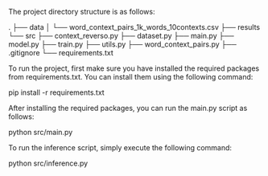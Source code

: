 The project directory structure is as follows:

.
├── data
│   └── word_context_pairs_1k_words_10contexts.csv
├── results
└── src
    ├── context_reverso.py
    ├── dataset.py
    ├── main.py
    ├── model.py
    ├── train.py
    ├── utils.py
    ├── word_context_pairs.py
    ├── .gitignore
    └── requirements.txt

To run the project, first make sure you have installed the required packages from requirements.txt. You can install them using the following command:

pip install -r requirements.txt

After installing the required packages, you can run the main.py script as follows:

python src/main.py

To run the inference script, simply execute the following command:

python src/inference.py
